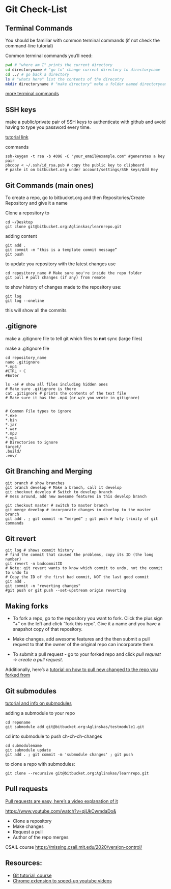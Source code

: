 # Git Check-List

## Terminal Commands

You should be familiar with common terminal commands (if not check the command-line tutorial)

Common terminal commands you’ll need:

```bash
pwd # "where am I" prints the current directory
cd directoryname # "go to" change current directory to directoryname
cd ../ # go back a directory
ls # "whats here" list the contents of the direcotry
mkdir directoryname # "make directory" make a folder named directoryname
```

[more terminal commands](https://www.dummies.com/computers/macs/mac-operating-systems/how-to-use-basic-unix-commands-to-work-in-terminal-on-your-mac/)


## SSH keys

make a public/private pair of SSH keys to authenticate with github and avoid having to type you password every time.

[tutorial link](https://help.github.com/en/enterprise/2.16/user/authenticating-to-github/generating-a-new-ssh-key-and-adding-it-to-the-ssh-agent)

commands
```
ssh-keygen -t rsa -b 4096 -C "your_email@example.com" #generates a key pair
pbcopy < ~/.ssh/id_rsa.pub # copy the public key to clipboard
# paste it on bitbucket.org under account/settings/SSH keys/Add Key
```


## Git Commands (main ones)

To create a repo, go to bitbucket.org and then Repositories/Create Repository and give it a name

Clone a repository to 

```
cd ~/Desktop
git clone git@bitbucket.org:Aglinskas/learnrepo.git
```

adding content
```
git add .
git commit -m “this is a template commit message”
git push 
```

to update you repository with the latest changes use 

```
cd repository_name # Make sure you're inside the repo folder
git pull # pull changes (if any) from remote
```

to show history of changes made to the repository use: 

```
git log 
git log --oneline
```

this will show all the commits

## .gitignore

make a .gitignore file to tell git which files to **not** sync (large files)

make a .gitignore file 

    cd repository_name
    nano .gitignore
    *.mp4
    #CTRL + C
    #Enter
    
    ls -aF # show all files including hidden ones
    # Make sure .gitignore is there
    cat .gitignore # prints the contents of the text file
    # Make sure it has the .mp4 (or w/e you wrote in gitignore)


    # Common File types to ignore
    *.exe
    *.bin
    *.jar
    *.war
    *.mp3
    *.mp4
    # Directories to ignore
    target/
    .build/
    .env/


## Git Branching and Merging
    git branch # show branches
    git branch develop # Make a branch, call it develop
    git checkout develop # Switch to develop branch
    # mess around, add new awesome features in this develop branch
    
    git checkout master # switch to master branch
    git merge develop # incorporate changes in develop to the master branch
    git add . ; git commit -m “merged” ; git push # holy trinity of git commands


## Git revert
    git log # shows commit history
    # find the commit that caused the problems, copy its ID (the long number)
    git revert -n badcommitID
    # Note: git revert wants to know which commit to undo, not the commit to undo to
    # Copy the ID of the first bad commit, NOT the last good commit
    git add . 
    git commit -n "reverting changes"
    #git push or git push --set-upstream origin reverting


## Making forks
- To fork a repo, go to the repository you want to fork. Click the plus sign “+” on the left and click “fork this repo”. Give it a name and you have a snapshot copy of that repository. 


- Make changes, add awesome features and the then submit a pull request to that the owner of the original repo can incorporate them. 


- To submit a pull request - go to your forked repo and click *pull request → create a pull request*.

Additionally, here’s a [tutorial on how to pull new changed to the repo you forked from](https://docs.github.com/en/github/collaborating-with-issues-and-pull-requests/syncing-a-fork)


## Git submodules

[tutorial and info on submodules](https://www.youtube.com/watch?v=UQvXst5I41I)

adding a submodule to your repo

    cd reponame 
    git submodule add git@bitbucket.org:Aglinskas/testmodule1.git


cd into submodule to push ch-ch-ch-changes

    cd submodulename
    git submodule update
    git add . ; git commit -m 'submodule changes' ; git push

to clone a repo with submodules:

    git clone --recursive git@bitbucket.org:Aglinskas/learnrepo.git


## Pull requests

[Pull requests are easy, here’s a video explanation of it](https://youtu.be/qjUkCwmdaDo)

https://www.youtube.com/watch?v=qjUkCwmdaDo&



- Clone a repository
- Make changes
- Request a pull
- Author of the repo merges

CSAIL course
 https://missing.csail.mit.edu/2020/version-control/
 

## Resources:
- [Git tutorial, course](https://www.youtube.com/channel/UCshmCws1MijkZLMkPmOmzbQ/videos)
- [Chrome extension to speed-up youtube videos](https://chrome.google.com/webstore/detail/youtube-playback-speed-co/hdannnflhlmdablckfkjpleikpphncik?hl=en-US)


